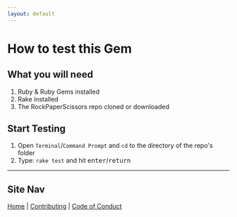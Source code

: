 ```yaml
---
layout: default
---
```


How to test this Gem
====================

What you will need
------------------

1. Ruby &amp; Ruby Gems installed
2. Rake installed
3. The RockPaperScissors repo cloned or downloaded

## Start Testing

1. Open `Terminal`/`Command Prompt` and `cd` to the directory of the repo's folder
2. Type: `rake test` and hit <kbd>enter</kbd>/<kbd>return</kbd>

-----------

## Site Nav

[Home](./) | [Contributing](CONTRIBUTING) | [Code of Conduct](CODE_OF_CONDUCT)
